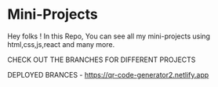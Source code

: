 # Mini-Projects

Hey folks ! In this Repo, You can see all my mini-projects using html,css,js,react and many more.

CHECK OUT THE BRANCHES FOR DIFFERENT PROJECTS

DEPLOYED BRANCES - https://qr-code-generator2.netlify.app
